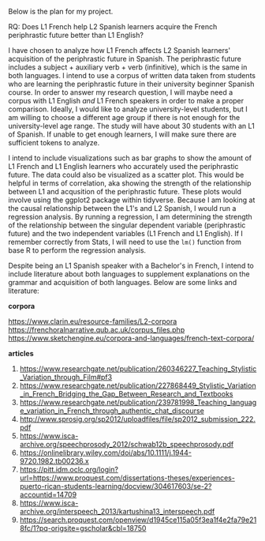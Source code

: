 Below is the plan for my project.

RQ: Does L1 French help L2 Spanish learners acquire the French periphrastic future better than L1 English?

I have chosen to analyze how L1 French affects L2 Spanish learners' acquisition of the periphrastic future in Spanish. The periphrastic future includes a subject + auxiliary verb + verb (infinitive), which is the same in both languages. I intend to use a corpus of written data taken from students who are learning the periphrastic future in their university beginner Spanish course. In order to answer my research question, I will maybe need a corpus with L1 English *and* L1 French speakers in order to make a proper comparison. Ideally, I would like to analyze university-level students, but I am willing to choose a different age group if there is not enough for the university-level age range. The study will have about 30 students with an L1 of Spanish. If unable to get enough learners, I will make sure there are sufficient tokens to analyze.  

I intend to include visualizations such as bar graphs to show the amount of L1 French and L1 English learners who accurately used the periphrastic future. The data could also be visualized as a scatter plot. This would be helpful in terms of correlation, aka showing the strength of the relationship between L1 and acqusition of the periphrastic future. These plots would involve using the ggplot2 package within tidyverse. Because I am looking at the causal relationship between the L1's and L2 Spanish, I would run a regression analysis. By running a regression, I am determining the strength of the relationship between the singular dependent variable (periphrastic future) and the two independent variables (L1 French and L1 English). If I remember correctly from Stats, I will need to use the `lm()` function from base R to perform the regression analysis.

Despite being an L1 Spanish speaker with a Bachelor's in French, I intend to include literature about both languages to supplement explanations on the grammar and acquisition of both languages. Below are some links and literature:

**corpora**

https://www.clarin.eu/resource-families/L2-corpora
https://frenchoralnarrative.qub.ac.uk/corpus_files.php
https://www.sketchengine.eu/corpora-and-languages/french-text-corpora/

**articles**

1.	https://www.researchgate.net/publication/260346227_Teaching_Stylistic_Variation_through_Film#pf3
2.	https://www.researchgate.net/publication/227868449_Stylistic_Variation_in_French_Bridging_the_Gap_Between_Research_and_Textbooks
3.	https://www.researchgate.net/publication/239781998_Teaching_language_variation_in_French_through_authentic_chat_discourse
4.	http://www.sprosig.org/sp2012/uploadfiles/file/sp2012_submission_222.pdf
5.	https://www.isca-archive.org/speechprosody_2012/schwab12b_speechprosody.pdf
6.	https://onlinelibrary.wiley.com/doi/abs/10.1111/j.1944-9720.1982.tb00236.x
7.	https://pitt.idm.oclc.org/login?url=https://www.proquest.com/dissertations-theses/experiences-puerto-rican-students-learning/docview/304617603/se-2?accountid=14709
8.	https://www.isca-archive.org/interspeech_2013/kartushina13_interspeech.pdf
9.	https://search.proquest.com/openview/d1945ce115a05f3ea1f4e2fa79e218fc/1?pq-origsite=gscholar&cbl=18750
